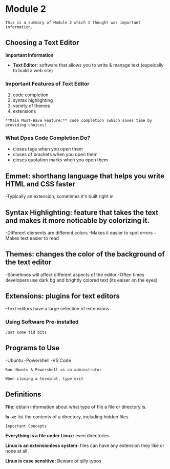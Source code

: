 # Module 2

```
This is a summary of Module 2 which I thought was important information.
```

## Choosing a Text Editor

**Important Information**

- **Text Editor:** software that allows you to write & manage text (espeically to build a web site)

### Important Features of Text Editor

1. code completion
2. syntax highlighting
3. variety of themes
4. extensions

```
**Main Must-Have Feature:** code completion (which saves time by providing choices)
```

### What Dpes Code Completion Do?

- closes tags when you open them
- closes of brackets when you open them
- closes quotation marks when you open them

## **Emmet:** shorthang language that helps you write HTML and CSS faster

-Typically an extension, sometimes it's built right in

## **Syntax Highlighting:** feature that takes the text and makes it more noticable by colorizing it.

-Different elements are different colors
-Makes it easier to spot errors
-Makes text easier to read

## **Themes:** changes the color of the background of the text editor

-Sometimes will affect different aspects of the editor
-Often times developers use dark bg and brightly colored text (its eaiser on the eyes)

## **Extensions:** plugins for text editors

-Text editors have a large selection of extensions

### Using Software Pre-installed

```
Just some tid bits
```

## Programs to Use

-Ubuntu
-Powershell
-VS Code

```
Run Ubuntu & Powershell as an adminstrator
```

```
When closing a terminal, type exit
```

## Definitions

**File:** obtain information about what type of file a file or directory is.

**ls -a:** list the contents of a directory, including hidden files

```
Important Concepts
```

**Everything is a file under Linux:** even directories

**Linux is an extensionless system:** files can have any extension they like or none at all

**Linux is case sensitive:** Beware of silly typos
